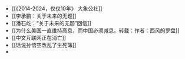 - [[《2014-2024，仅仅10年》 大象公社]]
- [[李承鹏：关于未来的无题]]
- [[潘石屹：“关于未来的无题”回信]]
- [[为什么美国一直维持高息，而中国必须减息。转载：作者：西风的罗盘]]
- [[中文互联网正在消亡]]
- [[话说孙悟空改乱了生死簿]]
- 